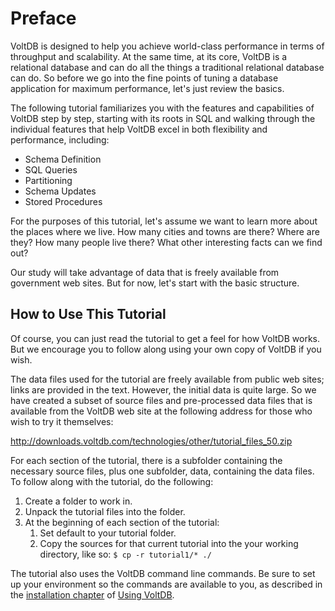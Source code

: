 # Preface

VoltDB is designed to help you achieve world-class performance in terms of throughput and scalability. At the same time, at its core, VoltDB is a relational database and can do all the things a traditional relational database can do. So before we go into the fine points of tuning a database application for maximum performance, let's just review the basics.

The following tutorial familiarizes you with the features and capabilities of VoltDB step by step, starting with its roots in SQL and walking through the individual features that help VoltDB excel in both flexibility and performance, including:

* Schema Definition
* SQL Queries
* Partitioning
* Schema Updates
* Stored Procedures

For the purposes of this tutorial, let's assume we want to learn more about the places where we live. How many cities and towns are there? Where are they? How many people live there? What other interesting facts can we find out?

Our study will take advantage of data that is freely available from government web sites. But for now, let's start with the basic structure.

## How to Use This Tutorial

Of course, you can just read the tutorial to get a feel for how VoltDB works. But we encourage you to follow along using your own copy of VoltDB if you wish.

The data files used for the tutorial are freely available from public web sites; links are provided in the text. However, the initial data is quite large. So we have created a subset of source files and pre-processed data files that is available from the VoltDB web site at the following address for those who wish to try it themselves:

http://downloads.voltdb.com/technologies/other/tutorial_files_50.zip

For each section of the tutorial, there is a subfolder containing the necessary source files, plus one subfolder, data, containing the data files. To follow along with the tutorial, do the following:

1. Create a folder to work in.
2. Unpack the tutorial files into the folder.
3. At the beginning of each section of the tutorial:
    1. Set default to your tutorial folder.
    2. Copy the sources for that current tutorial into the your working directory, like so: `$ cp -r tutorial1/* ./`

The tutorial also uses the VoltDB command line commands. Be sure to set up your environment so the commands are available to you, as described in the [installation chapter](http://docs.voltdb.com/UsingVoltDB/ChapGetStarted.php) of [Using VoltDB](http://docs.voltdb.com/UsingVoltDB/).
